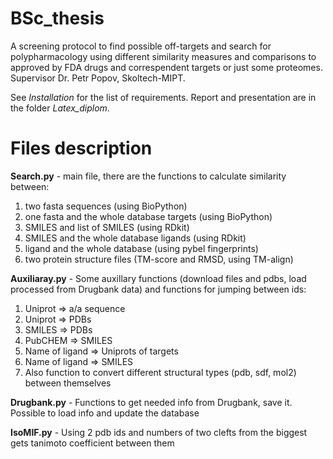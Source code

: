 # BSc_thesis
A screening protocol to find possible off-targets and search for polypharmacology using different similarity measures and comparisons to approved by FDA drugs and correspendent targets or just some proteomes. Supervisor Dr. Petr Popov, Skoltech-MIPT.

See *Installation* for the list of requirements. Report and presentation are in the folder *Latex_diplom*.

# Files description

**Search.py** - main file, there are the functions to calculate similarity between: 
1. two fasta sequences (using BioPython)
2. one fasta and the whole database targets (using BioPython)
3. SMILES and list of SMILES (using RDkit)
4. SMILES and the whole database ligands (using RDkit)
5. ligand and the whole database (using pybel fingerprints)
6. two protein structure files (TM-score and RMSD, using TM-align) 
        
**Auxiliaray.py** - Some auxillary functions (download files and pdbs, load processed from Drugbank data) 
and functions for jumping between ids:
1. Uniprot => a/a sequence
2. Uniprot => PDBs
3. SMILES => PDBs
4. PubCHEM => SMILES
5. Name of ligand => Uniprots of targets
6. Name of ligand => SMILES
7. Also function to convert different structural types (pdb, sdf, mol2) between themselves

**Drugbank.py** - Functions to get needed info from Drugbank, save it. Possible to load info and update the database

**IsoMIF.py** - Using 2 pdb ids and numbers of two clefts from the biggest gets tanimoto coefficient between them
